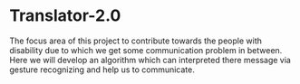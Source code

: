 # Translator-2.0
The focus area of this project to contribute towards the people with disability due to which we get some communication problem in between. Here we will develop an algorithm which can interpreted there message via gesture recognizing and help us to communicate.   
